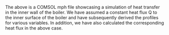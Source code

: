 The above is a COMSOL mph file showcasing a simulation of heat transfer in the inner wall of the boiler. We have assumed a constant heat flux Q to the inner surface of the boiler and have subsequently derived the profiles for various variables. In addition, we have also calculated the corresponding heat flux in the above case.
